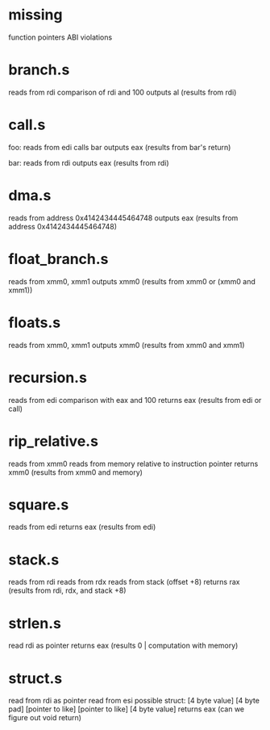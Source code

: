 missing
=======
function pointers
ABI violations

branch.s
========
reads from rdi
comparison of rdi and 100
outputs al (results from rdi)

call.s
======
foo:
    reads from edi
    calls bar
    outputs eax (results from bar's return)

bar:
    reads from rdi
    outputs eax (results from rdi)

dma.s
=====
reads from address 0x4142434445464748
outputs eax (results from address 0x4142434445464748)

float_branch.s
==============
reads from xmm0, xmm1
outputs xmm0 (results from xmm0 or (xmm0 and xmm1))

floats.s
========
reads from xmm0, xmm1
outputs xmm0 (results from xmm0 and xmm1)

recursion.s
===========
reads from edi
comparison with eax and 100
returns eax (results from edi or call)

rip_relative.s
==============
reads from xmm0
reads from memory relative to instruction pointer
returns xmm0 (results from xmm0 and memory)

square.s
========
reads from edi
returns eax (results from edi)

stack.s
=======
reads from rdi
reads from rdx
reads from stack (offset +8)
returns rax (results from rdi, rdx, and stack +8)

strlen.s
========
read rdi as pointer
returns eax (results 0 | computation with memory)

struct.s
========
read from rdi as pointer
read from esi
possible struct:
    [4 byte value] [4 byte pad]
    [pointer to like]
    [pointer to like]
    [4 byte value]
returns eax (can we figure out void return)